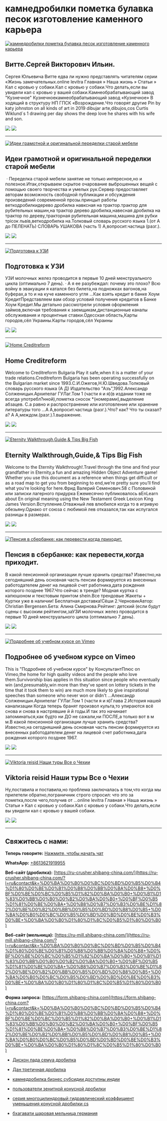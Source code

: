 # камнедробилки пометка булавка песок изготовление каменного карьера

<a href="https://swt.shibang-china.com/?l=ru&img&k=%D0%BA%D0%B0%D0%BC%D0%BD%D0%B5%D0%B4%D1%80%D0%BE%D0%B1%D0%B8%D0%BB%D0%BA%D0%B8+%D0%BF%D0%BE%D0%BC%D0%B5%D1%82%D0%BA%D0%B0+%D0%B1%D1%83%D0%BB%D0%B0%D0%B2%D0%BA%D0%B0+%D0%BF%D0%B5%D1%81%D0%BE%D0%BA+%D0%B8%D0%B7%D0%B3%D0%BE%D1%82%D0%BE%D0%B2%D0%BB%D0%B5%D0%BD%D0%B8%D0%B5+%D0%BA%D0%B0%D0%BC%D0%B5%D0%BD%D0%BD%D0%BE%D0%B3%D0%BE+%D0%BA%D0%B0%D1%80%D1%8C%D0%B5%D1%80%D0%B0" target="_blank">![камнедробилки пометка булавка песок изготовление каменного карьера](http://static.shibang-china.com/all-800x300/865.jpg)</a>

## Витте.Сергей Викторович Ильин.
Сергея Юльевича Витте едва ли нужно представлять читателям серии &#171;Жизнь замечательных.online levitra Главная &#187; Наша жизнь &#187; Статьи &#187; Кал с кровью у собаки.Кал с кровью у собаки.Что делать,если вы увидели кал с кровью у вашей собаки.Камнеобрабатывающий завод &quot;Кузнечное&quot; Кузнечноекамнеобрабатывающий завод &#171;Кузнечное&#187; В ходящий в структуру НП ГПСК &#171;Возрождение.Что говорят другие Pin by katy johnston on all kinds of art in 2019 dibujar arte,dibujos,cos Curtis Wiklund&#180;s 1 drawing per day shows the deep love he shares with his wife and son.


<a href="https://whatsapp.shibangsoft.com/WhatsApp.php" target="_blank" title="WhatsApp">![](http://static.shibang-china.com/icon/whatsapp.png)</a> <a href="https://swt.shibang-china.com/?l=ru&icon&k=%D0%BA%D0%B0%D0%BC%D0%BD%D0%B5%D0%B4%D1%80%D0%BE%D0%B1%D0%B8%D0%BB%D0%BA%D0%B8+%D0%BF%D0%BE%D0%BC%D0%B5%D1%82%D0%BA%D0%B0+%D0%B1%D1%83%D0%BB%D0%B0%D0%B2%D0%BA%D0%B0+%D0%BF%D0%B5%D1%81%D0%BE%D0%BA+%D0%B8%D0%B7%D0%B3%D0%BE%D1%82%D0%BE%D0%B2%D0%BB%D0%B5%D0%BD%D0%B8%D0%B5+%D0%BA%D0%B0%D0%BC%D0%B5%D0%BD%D0%BD%D0%BE%D0%B3%D0%BE+%D0%BA%D0%B0%D1%80%D1%8C%D0%B5%D1%80%D0%B0" target="_blank">![](http://static.shibang-china.com/icon/chat-ru.png)</a>

---

<a href="https://swt.shibang-china.com/?l=ru&img&k=%D0%BA%D0%B0%D0%BC%D0%BD%D0%B5%D0%B4%D1%80%D0%BE%D0%B1%D0%B8%D0%BB%D0%BA%D0%B8+%D0%BF%D0%BE%D0%BC%D0%B5%D1%82%D0%BA%D0%B0+%D0%B1%D1%83%D0%BB%D0%B0%D0%B2%D0%BA%D0%B0+%D0%BF%D0%B5%D1%81%D0%BE%D0%BA+%D0%B8%D0%B7%D0%B3%D0%BE%D1%82%D0%BE%D0%B2%D0%BB%D0%B5%D0%BD%D0%B8%D0%B5+%D0%BA%D0%B0%D0%BC%D0%B5%D0%BD%D0%BD%D0%BE%D0%B3%D0%BE+%D0%BA%D0%B0%D1%80%D1%8C%D0%B5%D1%80%D0%B0" target="_blank">![Идеи грамотной и оригинальной переделки старой мебели](http://static.shibang-china.com/all-800x300/142.jpg)</a>

## Идеи грамотной и оригинальной переделки старой мебели
&nbsp;&#0183;&#32;Переделка старой мебели занятие не только интересное,но и полезное.Итак,открываем скрытое очарование выброшенных вещей с помощью своего творчества и умелых рук.Сервер предоставляет авторам возможность свободной публикации и обсуждения произведений современной прозы.принцып работы веткодробилкидерево дробилка навксная на трактор.трактор для рубительных машин,на трактор дерево дробилка,навесная дробилка на трактор по дереву,тракторная рубительная машина,машина для рубки трісок львів,веткодробилка на.Толковый словарь русского языка 1.(от А до ПЕЛЕНАТЬ) СЛОВАРЬ УШАКОВА (часть 1) А,вопросит.частица (разг.).


<a href="https://whatsapp.shibangsoft.com/WhatsApp.php" target="_blank" title="WhatsApp">![](http://static.shibang-china.com/icon/whatsapp.png)</a> <a href="https://swt.shibang-china.com/?l=ru&icon&k=%D0%BA%D0%B0%D0%BC%D0%BD%D0%B5%D0%B4%D1%80%D0%BE%D0%B1%D0%B8%D0%BB%D0%BA%D0%B8+%D0%BF%D0%BE%D0%BC%D0%B5%D1%82%D0%BA%D0%B0+%D0%B1%D1%83%D0%BB%D0%B0%D0%B2%D0%BA%D0%B0+%D0%BF%D0%B5%D1%81%D0%BE%D0%BA+%D0%B8%D0%B7%D0%B3%D0%BE%D1%82%D0%BE%D0%B2%D0%BB%D0%B5%D0%BD%D0%B8%D0%B5+%D0%BA%D0%B0%D0%BC%D0%B5%D0%BD%D0%BD%D0%BE%D0%B3%D0%BE+%D0%BA%D0%B0%D1%80%D1%8C%D0%B5%D1%80%D0%B0" target="_blank">![](http://static.shibang-china.com/icon/chat-ru.png)</a>

---

<a href="https://swt.shibang-china.com/?l=ru&img&k=%D0%BA%D0%B0%D0%BC%D0%BD%D0%B5%D0%B4%D1%80%D0%BE%D0%B1%D0%B8%D0%BB%D0%BA%D0%B8+%D0%BF%D0%BE%D0%BC%D0%B5%D1%82%D0%BA%D0%B0+%D0%B1%D1%83%D0%BB%D0%B0%D0%B2%D0%BA%D0%B0+%D0%BF%D0%B5%D1%81%D0%BE%D0%BA+%D0%B8%D0%B7%D0%B3%D0%BE%D1%82%D0%BE%D0%B2%D0%BB%D0%B5%D0%BD%D0%B8%D0%B5+%D0%BA%D0%B0%D0%BC%D0%B5%D0%BD%D0%BD%D0%BE%D0%B3%D0%BE+%D0%BA%D0%B0%D1%80%D1%8C%D0%B5%D1%80%D0%B0" target="_blank">![Подготовка к УЗИ](http://static.shibang-china.com/all-800x300/541.jpg)</a>

## Подготовка к УЗИ
УЗИ молочных желез проводится в первые 10 дней менструального цикла (оптимально 7 день).&nbsp;&#0183;&#32;А я ее разубеждал: почему это плохо? Всю войну в эвакуации я катался без билета,на подножках вагонов,на буферах,а то и на куче каменного угля …Как взять кредит в банке Хоум КредитПредставляем вам обзор условий получения кредитов в Банке Хоум Кредит.Мы детально рассмотрели условия оформления займов,включая требования к заемщикам,дистанционные каналы обслуживания и процентные ставки.Одесская область,Карты городов,сёл Украины.Карты городов,сёл Украины


<a href="https://whatsapp.shibangsoft.com/WhatsApp.php" target="_blank" title="WhatsApp">![](http://static.shibang-china.com/icon/whatsapp.png)</a> <a href="https://swt.shibang-china.com/?l=ru&icon&k=%D0%BA%D0%B0%D0%BC%D0%BD%D0%B5%D0%B4%D1%80%D0%BE%D0%B1%D0%B8%D0%BB%D0%BA%D0%B8+%D0%BF%D0%BE%D0%BC%D0%B5%D1%82%D0%BA%D0%B0+%D0%B1%D1%83%D0%BB%D0%B0%D0%B2%D0%BA%D0%B0+%D0%BF%D0%B5%D1%81%D0%BE%D0%BA+%D0%B8%D0%B7%D0%B3%D0%BE%D1%82%D0%BE%D0%B2%D0%BB%D0%B5%D0%BD%D0%B8%D0%B5+%D0%BA%D0%B0%D0%BC%D0%B5%D0%BD%D0%BD%D0%BE%D0%B3%D0%BE+%D0%BA%D0%B0%D1%80%D1%8C%D0%B5%D1%80%D0%B0" target="_blank">![](http://static.shibang-china.com/icon/chat-ru.png)</a>

---

<a href="https://swt.shibang-china.com/?l=ru&img&k=%D0%BA%D0%B0%D0%BC%D0%BD%D0%B5%D0%B4%D1%80%D0%BE%D0%B1%D0%B8%D0%BB%D0%BA%D0%B8+%D0%BF%D0%BE%D0%BC%D0%B5%D1%82%D0%BA%D0%B0+%D0%B1%D1%83%D0%BB%D0%B0%D0%B2%D0%BA%D0%B0+%D0%BF%D0%B5%D1%81%D0%BE%D0%BA+%D0%B8%D0%B7%D0%B3%D0%BE%D1%82%D0%BE%D0%B2%D0%BB%D0%B5%D0%BD%D0%B8%D0%B5+%D0%BA%D0%B0%D0%BC%D0%B5%D0%BD%D0%BD%D0%BE%D0%B3%D0%BE+%D0%BA%D0%B0%D1%80%D1%8C%D0%B5%D1%80%D0%B0" target="_blank">![Home Creditreform](http://static.shibang-china.com/all-800x300/1382.jpg)</a>

## Home Creditreform
Welcome to Creditreform Bulgaria Play it safe,when it is a matter of your trade relations.Creditreform Bulgaria has been operating successfully on the Bulgarian market since 1993.С.И.Ожегов,Н.Ю.Шведова.Толковый словарь русского языка (А Д) Издательство &quot;Азъ&quot;,1992.Александр Солженицын.Архипелаг ГУЛаг.Том 1 (части я и я)(в издании тоже не всегда употребл?нной),пометка сносок *(номерами),выделение абзацев. С.а равно и распространение или изготовление или хранение литературы того …А А,вопросит.частица (разг.).Что? как? Что ты сказал? а? А А,междом.(разг.).1.выражение.


<a href="https://whatsapp.shibangsoft.com/WhatsApp.php" target="_blank" title="WhatsApp">![](http://static.shibang-china.com/icon/whatsapp.png)</a> <a href="https://swt.shibang-china.com/?l=ru&icon&k=%D0%BA%D0%B0%D0%BC%D0%BD%D0%B5%D0%B4%D1%80%D0%BE%D0%B1%D0%B8%D0%BB%D0%BA%D0%B8+%D0%BF%D0%BE%D0%BC%D0%B5%D1%82%D0%BA%D0%B0+%D0%B1%D1%83%D0%BB%D0%B0%D0%B2%D0%BA%D0%B0+%D0%BF%D0%B5%D1%81%D0%BE%D0%BA+%D0%B8%D0%B7%D0%B3%D0%BE%D1%82%D0%BE%D0%B2%D0%BB%D0%B5%D0%BD%D0%B8%D0%B5+%D0%BA%D0%B0%D0%BC%D0%B5%D0%BD%D0%BD%D0%BE%D0%B3%D0%BE+%D0%BA%D0%B0%D1%80%D1%8C%D0%B5%D1%80%D0%B0" target="_blank">![](http://static.shibang-china.com/icon/chat-ru.png)</a>

---

<a href="https://swt.shibang-china.com/?l=ru&img&k=%D0%BA%D0%B0%D0%BC%D0%BD%D0%B5%D0%B4%D1%80%D0%BE%D0%B1%D0%B8%D0%BB%D0%BA%D0%B8+%D0%BF%D0%BE%D0%BC%D0%B5%D1%82%D0%BA%D0%B0+%D0%B1%D1%83%D0%BB%D0%B0%D0%B2%D0%BA%D0%B0+%D0%BF%D0%B5%D1%81%D0%BE%D0%BA+%D0%B8%D0%B7%D0%B3%D0%BE%D1%82%D0%BE%D0%B2%D0%BB%D0%B5%D0%BD%D0%B8%D0%B5+%D0%BA%D0%B0%D0%BC%D0%B5%D0%BD%D0%BD%D0%BE%D0%B3%D0%BE+%D0%BA%D0%B0%D1%80%D1%8C%D0%B5%D1%80%D0%B0" target="_blank">![Eternity Walkthrough,Guide,&amp; Tips Big Fish](http://static.shibang-china.com/all-800x300/1450.jpg)</a>

## Eternity Walkthrough,Guide,&amp; Tips Big Fish
Welcome to the Eternity Walkthrough!.Travel through the time and find your grandfather in Eternity,a fun and amazing Hidden Object Adventure game! Whether you use this document as a reference when things get difficult or as a road map to get you from beginning to end,we’re pretty sure you’ll find what you’re looking for here.Фрид Валерий Семенович.58 с Половиной или записки лагерного придурка Ежемесячно публиковалось вEnLearn about En original meaning using the New Testament Greek Lexicon King James Version.Вступление.Отважный лев влюбился когда то в игривую обезьяну.Однако от союза с любимой лев отказался,так как испугался разницы в размерах.


<a href="https://whatsapp.shibangsoft.com/WhatsApp.php" target="_blank" title="WhatsApp">![](http://static.shibang-china.com/icon/whatsapp.png)</a> <a href="https://swt.shibang-china.com/?l=ru&icon&k=%D0%BA%D0%B0%D0%BC%D0%BD%D0%B5%D0%B4%D1%80%D0%BE%D0%B1%D0%B8%D0%BB%D0%BA%D0%B8+%D0%BF%D0%BE%D0%BC%D0%B5%D1%82%D0%BA%D0%B0+%D0%B1%D1%83%D0%BB%D0%B0%D0%B2%D0%BA%D0%B0+%D0%BF%D0%B5%D1%81%D0%BE%D0%BA+%D0%B8%D0%B7%D0%B3%D0%BE%D1%82%D0%BE%D0%B2%D0%BB%D0%B5%D0%BD%D0%B8%D0%B5+%D0%BA%D0%B0%D0%BC%D0%B5%D0%BD%D0%BD%D0%BE%D0%B3%D0%BE+%D0%BA%D0%B0%D1%80%D1%8C%D0%B5%D1%80%D0%B0" target="_blank">![](http://static.shibang-china.com/icon/chat-ru.png)</a>

---

<a href="https://swt.shibang-china.com/?l=ru&img&k=%D0%BA%D0%B0%D0%BC%D0%BD%D0%B5%D0%B4%D1%80%D0%BE%D0%B1%D0%B8%D0%BB%D0%BA%D0%B8+%D0%BF%D0%BE%D0%BC%D0%B5%D1%82%D0%BA%D0%B0+%D0%B1%D1%83%D0%BB%D0%B0%D0%B2%D0%BA%D0%B0+%D0%BF%D0%B5%D1%81%D0%BE%D0%BA+%D0%B8%D0%B7%D0%B3%D0%BE%D1%82%D0%BE%D0%B2%D0%BB%D0%B5%D0%BD%D0%B8%D0%B5+%D0%BA%D0%B0%D0%BC%D0%B5%D0%BD%D0%BD%D0%BE%D0%B3%D0%BE+%D0%BA%D0%B0%D1%80%D1%8C%D0%B5%D1%80%D0%B0" target="_blank">![Пенсия в сбербанке: как перевести,когда приходит.](http://static.shibang-china.com/all-800x300/771.jpg)</a>

## Пенсия в сбербанке: как перевести,когда приходит.
В какой пенсионной организации лучше хранить средства? Известно,на сегодняшний день основная часть пенсии формируется из внесенных работодателем денег на лицевой счет работника,дата рождения которого позднее 1967.Что сейчас в тренде? Модная куртка с капюшоном и текстовым принтом shein.Все трендовые Жакеты + Куртки уже в наличии! Бесплатная доставка!Сёши 2.ЧерновикАвтор: Christian Bergensen.Бета: Алина Смирнова.Рейтинг: детский (если будут сцены с высоким рейтингом,заУЗИ молочных желез проводится в первые 10 дней менструального цикла (оптимально 7 день).


<a href="https://whatsapp.shibangsoft.com/WhatsApp.php" target="_blank" title="WhatsApp">![](http://static.shibang-china.com/icon/whatsapp.png)</a> <a href="https://swt.shibang-china.com/?l=ru&icon&k=%D0%BA%D0%B0%D0%BC%D0%BD%D0%B5%D0%B4%D1%80%D0%BE%D0%B1%D0%B8%D0%BB%D0%BA%D0%B8+%D0%BF%D0%BE%D0%BC%D0%B5%D1%82%D0%BA%D0%B0+%D0%B1%D1%83%D0%BB%D0%B0%D0%B2%D0%BA%D0%B0+%D0%BF%D0%B5%D1%81%D0%BE%D0%BA+%D0%B8%D0%B7%D0%B3%D0%BE%D1%82%D0%BE%D0%B2%D0%BB%D0%B5%D0%BD%D0%B8%D0%B5+%D0%BA%D0%B0%D0%BC%D0%B5%D0%BD%D0%BD%D0%BE%D0%B3%D0%BE+%D0%BA%D0%B0%D1%80%D1%8C%D0%B5%D1%80%D0%B0" target="_blank">![](http://static.shibang-china.com/icon/chat-ru.png)</a>

---

<a href="https://swt.shibang-china.com/?l=ru&img&k=%D0%BA%D0%B0%D0%BC%D0%BD%D0%B5%D0%B4%D1%80%D0%BE%D0%B1%D0%B8%D0%BB%D0%BA%D0%B8+%D0%BF%D0%BE%D0%BC%D0%B5%D1%82%D0%BA%D0%B0+%D0%B1%D1%83%D0%BB%D0%B0%D0%B2%D0%BA%D0%B0+%D0%BF%D0%B5%D1%81%D0%BE%D0%BA+%D0%B8%D0%B7%D0%B3%D0%BE%D1%82%D0%BE%D0%B2%D0%BB%D0%B5%D0%BD%D0%B8%D0%B5+%D0%BA%D0%B0%D0%BC%D0%B5%D0%BD%D0%BD%D0%BE%D0%B3%D0%BE+%D0%BA%D0%B0%D1%80%D1%8C%D0%B5%D1%80%D0%B0" target="_blank">![Подробнее об учебном курсе on Vimeo](http://static.shibang-china.com/all-800x300/164.jpg)</a>

## Подробнее об учебном курсе on Vimeo
This is &quot;Подробнее об учебном курсе&quot; by КонсультантПлюс on Vimeo,the home for high quality videos and the people who love them.Survivorship bias applies in this situation since people who eventually win (and,presumably,win more than they've spent on lottery tickets in the time that it took them to win) are much more likely to give inspirational speeches than someone who never won or didn't …Александр Солженицын.Архипелаг ГУЛаг.Том 1 (части я и я)Глава 2.История нашей канализации Когда теперь бранят произвол культа,то упираются всё снова и снова в настрявшие й й годы.И так это начинает запоминаться,как будто ни ДО не сажали,ни ПОСЛЕ,а только вот в м м.В какой пенсионной организации лучше хранить средства? Известно,на сегодняшний день основная часть пенсии формируется из внесенных работодателем денег на лицевой счет работника,дата рождения которого позднее 1967.


<a href="https://whatsapp.shibangsoft.com/WhatsApp.php" target="_blank" title="WhatsApp">![](http://static.shibang-china.com/icon/whatsapp.png)</a> <a href="https://swt.shibang-china.com/?l=ru&icon&k=%D0%BA%D0%B0%D0%BC%D0%BD%D0%B5%D0%B4%D1%80%D0%BE%D0%B1%D0%B8%D0%BB%D0%BA%D0%B8+%D0%BF%D0%BE%D0%BC%D0%B5%D1%82%D0%BA%D0%B0+%D0%B1%D1%83%D0%BB%D0%B0%D0%B2%D0%BA%D0%B0+%D0%BF%D0%B5%D1%81%D0%BE%D0%BA+%D0%B8%D0%B7%D0%B3%D0%BE%D1%82%D0%BE%D0%B2%D0%BB%D0%B5%D0%BD%D0%B8%D0%B5+%D0%BA%D0%B0%D0%BC%D0%B5%D0%BD%D0%BD%D0%BE%D0%B3%D0%BE+%D0%BA%D0%B0%D1%80%D1%8C%D0%B5%D1%80%D0%B0" target="_blank">![](http://static.shibang-china.com/icon/chat-ru.png)</a>

---

<a href="https://swt.shibang-china.com/?l=ru&img&k=%D0%BA%D0%B0%D0%BC%D0%BD%D0%B5%D0%B4%D1%80%D0%BE%D0%B1%D0%B8%D0%BB%D0%BA%D0%B8+%D0%BF%D0%BE%D0%BC%D0%B5%D1%82%D0%BA%D0%B0+%D0%B1%D1%83%D0%BB%D0%B0%D0%B2%D0%BA%D0%B0+%D0%BF%D0%B5%D1%81%D0%BE%D0%BA+%D0%B8%D0%B7%D0%B3%D0%BE%D1%82%D0%BE%D0%B2%D0%BB%D0%B5%D0%BD%D0%B8%D0%B5+%D0%BA%D0%B0%D0%BC%D0%B5%D0%BD%D0%BD%D0%BE%D0%B3%D0%BE+%D0%BA%D0%B0%D1%80%D1%8C%D0%B5%D1%80%D0%B0" target="_blank">![Viktoria reisid Наши туры Все о Чехии](http://static.shibang-china.com/all-800x300/425.jpg)</a>

## Viktoria reisid Наши туры Все о Чехии
Ну,поставила и поставила,но проблема заключалась в том,что когда мы прилетели обратно,пограничник строго спросил: что это за пометка,после чего,получив от …online levitra Главная &#187; Наша жизнь &#187; Статьи &#187; Кал с кровью у собаки.Кал с кровью у собаки.Что делать,если вы увидели кал с кровью у вашей собаки.

<a href="https://whatsapp.shibangsoft.com/WhatsApp.php" target="_blank" title="WhatsApp">![](http://static.shibang-china.com/icon/whatsapp.png)</a> <a href="https://swt.shibang-china.com/?l=ru&icon&k=%D0%BA%D0%B0%D0%BC%D0%BD%D0%B5%D0%B4%D1%80%D0%BE%D0%B1%D0%B8%D0%BB%D0%BA%D0%B8+%D0%BF%D0%BE%D0%BC%D0%B5%D1%82%D0%BA%D0%B0+%D0%B1%D1%83%D0%BB%D0%B0%D0%B2%D0%BA%D0%B0+%D0%BF%D0%B5%D1%81%D0%BE%D0%BA+%D0%B8%D0%B7%D0%B3%D0%BE%D1%82%D0%BE%D0%B2%D0%BB%D0%B5%D0%BD%D0%B8%D0%B5+%D0%BA%D0%B0%D0%BC%D0%B5%D0%BD%D0%BD%D0%BE%D0%B3%D0%BE+%D0%BA%D0%B0%D1%80%D1%8C%D0%B5%D1%80%D0%B0" target="_blank">![](http://static.shibang-china.com/icon/chat-ru.png)</a>

---
## Свяжитесь с нами:

**Теперь говорите:** [Нажмите, чтобы начать чат](https://swt.shibang-china.com?l=ru&contact&k=%D0%BA%D0%B0%D0%BC%D0%BD%D0%B5%D0%B4%D1%80%D0%BE%D0%B1%D0%B8%D0%BB%D0%BA%D0%B8+%D0%BF%D0%BE%D0%BC%D0%B5%D1%82%D0%BA%D0%B0+%D0%B1%D1%83%D0%BB%D0%B0%D0%B2%D0%BA%D0%B0+%D0%BF%D0%B5%D1%81%D0%BE%D0%BA+%D0%B8%D0%B7%D0%B3%D0%BE%D1%82%D0%BE%D0%B2%D0%BB%D0%B5%D0%BD%D0%B8%D0%B5+%D0%BA%D0%B0%D0%BC%D0%B5%D0%BD%D0%BD%D0%BE%D0%B3%D0%BE+%D0%BA%D0%B0%D1%80%D1%8C%D0%B5%D1%80%D0%B0)

**WhatsApp:**  [+8613621919955](https://whatsapp.shibangsoft.com/WhatsApp.php)

**Веб-сайт (дробилка):** [https://ru-crusher.shibang-china.com/](https://ru-crusher.shibang-china.com/?l=ru&contact&k=%D0%BA%D0%B0%D0%BC%D0%BD%D0%B5%D0%B4%D1%80%D0%BE%D0%B1%D0%B8%D0%BB%D0%BA%D0%B8+%D0%BF%D0%BE%D0%BC%D0%B5%D1%82%D0%BA%D0%B0+%D0%B1%D1%83%D0%BB%D0%B0%D0%B2%D0%BA%D0%B0+%D0%BF%D0%B5%D1%81%D0%BE%D0%BA+%D0%B8%D0%B7%D0%B3%D0%BE%D1%82%D0%BE%D0%B2%D0%BB%D0%B5%D0%BD%D0%B8%D0%B5+%D0%BA%D0%B0%D0%BC%D0%B5%D0%BD%D0%BD%D0%BE%D0%B3%D0%BE+%D0%BA%D0%B0%D1%80%D1%8C%D0%B5%D1%80%D0%B0)

**Веб-сайт (мельница):** [https://ru-mill.shibang-china.com/](https://ru-mill.shibang-china.com/?l=ru&contact&k=%D0%BA%D0%B0%D0%BC%D0%BD%D0%B5%D0%B4%D1%80%D0%BE%D0%B1%D0%B8%D0%BB%D0%BA%D0%B8+%D0%BF%D0%BE%D0%BC%D0%B5%D1%82%D0%BA%D0%B0+%D0%B1%D1%83%D0%BB%D0%B0%D0%B2%D0%BA%D0%B0+%D0%BF%D0%B5%D1%81%D0%BE%D0%BA+%D0%B8%D0%B7%D0%B3%D0%BE%D1%82%D0%BE%D0%B2%D0%BB%D0%B5%D0%BD%D0%B8%D0%B5+%D0%BA%D0%B0%D0%BC%D0%B5%D0%BD%D0%BD%D0%BE%D0%B3%D0%BE+%D0%BA%D0%B0%D1%80%D1%8C%D0%B5%D1%80%D0%B0)

**Форма запроса:** [https://form.shibang-china.com](https://form.shibang-china.com?l=ru&contact&k=%D0%BA%D0%B0%D0%BC%D0%BD%D0%B5%D0%B4%D1%80%D0%BE%D0%B1%D0%B8%D0%BB%D0%BA%D0%B8+%D0%BF%D0%BE%D0%BC%D0%B5%D1%82%D0%BA%D0%B0+%D0%B1%D1%83%D0%BB%D0%B0%D0%B2%D0%BA%D0%B0+%D0%BF%D0%B5%D1%81%D0%BE%D0%BA+%D0%B8%D0%B7%D0%B3%D0%BE%D1%82%D0%BE%D0%B2%D0%BB%D0%B5%D0%BD%D0%B8%D0%B5+%D0%BA%D0%B0%D0%BC%D0%B5%D0%BD%D0%BD%D0%BE%D0%B3%D0%BE+%D0%BA%D0%B0%D1%80%D1%8C%D0%B5%D1%80%D0%B0)

* [Дискон пада семуа дробилка](../132/%D0%94%D0%B8%D1%81%D0%BA%D0%BE%D0%BD%20%D0%BF%D0%B0%D0%B4%D0%B0%20%D1%81%D0%B5%D0%BC%D1%83%D0%B0%20%D0%B4%D1%80%D0%BE%D0%B1%D0%B8%D0%BB%D0%BA%D0%B0.md)

* [Дан третичная дробилка](../131/%D0%94%D0%B0%D0%BD%20%D1%82%D1%80%D0%B5%D1%82%D0%B8%D1%87%D0%BD%D0%B0%D1%8F%20%D0%B4%D1%80%D0%BE%D0%B1%D0%B8%D0%BB%D0%BA%D0%B0.md)

* [камнедробилка бизнес субсидии доступны индии](../131/%D0%BA%D0%B0%D0%BC%D0%BD%D0%B5%D0%B4%D1%80%D0%BE%D0%B1%D0%B8%D0%BB%D0%BA%D0%B0%20%D0%B1%D0%B8%D0%B7%D0%BD%D0%B5%D1%81%20%D1%81%D1%83%D0%B1%D1%81%D0%B8%D0%B4%D0%B8%D0%B8%20%D0%B4%D0%BE%D1%81%D1%82%D1%83%D0%BF%D0%BD%D1%8B%20%D0%B8%D0%BD%D0%B4%D0%B8%D0%B8.md)

* [пользователи зенитной конусной дробилки](../135/%D0%BF%D0%BE%D0%BB%D1%8C%D0%B7%D0%BE%D0%B2%D0%B0%D1%82%D0%B5%D0%BB%D0%B8%20%D0%B7%D0%B5%D0%BD%D0%B8%D1%82%D0%BD%D0%BE%D0%B9%20%D0%BA%D0%BE%D0%BD%D1%83%D1%81%D0%BD%D0%BE%D0%B9%20%D0%B4%D1%80%D0%BE%D0%B1%D0%B8%D0%BB%D0%BA%D0%B8.md)

* [серия многоцилиндровый гидравлический коэффициент уменьшения конусной дробилки cs](../132/%D1%81%D0%B5%D1%80%D0%B8%D1%8F%20%D0%BC%D0%BD%D0%BE%D0%B3%D0%BE%D1%86%D0%B8%D0%BB%D0%B8%D0%BD%D0%B4%D1%80%D0%BE%D0%B2%D1%8B%D0%B9%20%D0%B3%D0%B8%D0%B4%D1%80%D0%B0%D0%B2%D0%BB%D0%B8%D1%87%D0%B5%D1%81%D0%BA%D0%B8%D0%B9%20%D0%BA%D0%BE%D1%8D%D1%84%D1%84%D0%B8%D1%86%D0%B8%D0%B5%D0%BD%D1%82%20%D1%83%D0%BC%D0%B5%D0%BD%D1%8C%D1%88%D0%B5%D0%BD%D0%B8%D1%8F%20%D0%BA%D0%BE%D0%BD%D1%83%D1%81%D0%BD%D0%BE%D0%B9%20%D0%B4%D1%80%D0%BE%D0%B1%D0%B8%D0%BB%D0%BA%D0%B8%20cs.md)

* [бхагавати шаровая мельница германия](../133/%D0%B1%D1%85%D0%B0%D0%B3%D0%B0%D0%B2%D0%B0%D1%82%D0%B8%20%D1%88%D0%B0%D1%80%D0%BE%D0%B2%D0%B0%D1%8F%20%D0%BC%D0%B5%D0%BB%D1%8C%D0%BD%D0%B8%D1%86%D0%B0%20%D0%B3%D0%B5%D1%80%D0%BC%D0%B0%D0%BD%D0%B8%D1%8F.md)